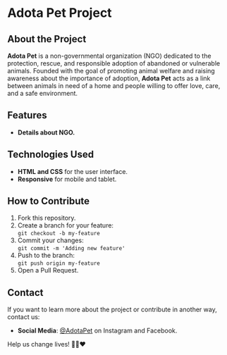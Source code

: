 # Adota Pet Project

## About the Project

**Adota Pet** is a non-governmental organization (NGO) dedicated to the protection, rescue, and responsible adoption of abandoned or vulnerable animals. Founded with the goal of promoting animal welfare and raising awareness about the importance of adoption, **Adota Pet** acts as a link between animals in need of a home and people willing to offer love, care, and a safe environment.

## Features

- **Details about NGO.**

## Technologies Used

- **HTML and CSS** for the user interface.
- **Responsive** for mobile and tablet.

## How to Contribute

1. Fork this repository.
2. Create a branch for your feature:  
   `git checkout -b my-feature`
3. Commit your changes:  
   `git commit -m 'Adding new feature'`
4. Push to the branch:  
   `git push origin my-feature`
5. Open a Pull Request.

## Contact

If you want to learn more about the project or contribute in another way, contact us:

- **Social Media**: [@AdotaPet](https://www.instagram.com/projeto_adotepet/) on Instagram and Facebook.

Help us change lives! 🐶🐱❤️
